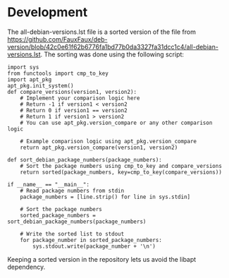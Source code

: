 # Development

The all-debian-versions.lst file is a sorted version of the file 
from https://github.com/FauxFaux/deb-version/blob/42c0e61f62b6776fa1bd77b0da3327fa31dcc1c4/all-debian-versions.lst. The sorting was done using the following script:

```
import sys
from functools import cmp_to_key
import apt_pkg
apt_pkg.init_system()
def compare_versions(version1, version2):
    # Implement your comparison logic here
    # Return -1 if version1 < version2
    # Return 0 if version1 == version2
    # Return 1 if version1 > version2
    # You can use apt_pkg.version_compare or any other comparison logic

    # Example comparison logic using apt_pkg.version_compare
    return apt_pkg.version_compare(version1, version2)

def sort_debian_package_numbers(package_numbers):
    # Sort the package numbers using cmp_to_key and compare_versions
    return sorted(package_numbers, key=cmp_to_key(compare_versions))

if __name__ == "__main__":
    # Read package numbers from stdin
    package_numbers = [line.strip() for line in sys.stdin]

    # Sort the package numbers
    sorted_package_numbers = sort_debian_package_numbers(package_numbers)

    # Write the sorted list to stdout
    for package_number in sorted_package_numbers:
        sys.stdout.write(package_number + '\n')
```

Keeping a sorted version in the repository lets us avoid the libapt dependency.